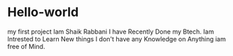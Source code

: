 # Hello-world
my first project
Iam Shaik Rabbani I have Recently Done my Btech.
Iam Intrested to Learn New things
I don't have any Knowledge on Anything iam free of Mind.

